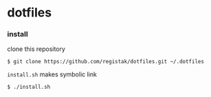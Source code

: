 # dotfiles

### install

clone this repository

    $ git clone https://github.com/registak/dotfiles.git ~/.dotfiles

`install.sh` makes symbolic link

    $ ./install.sh
